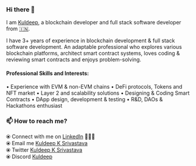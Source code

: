 ### Hi there 👋

I am [Kuldeep](https://www.linkedin.com/in/kuldeep-k-srivastava-b27806138/), a blockchain developer and full stack software developer from [🇮🇳](https://en.wikipedia.org/wiki/India).

<!-- ![Kuldeeps's github stats](https://github-readme-stats.vercel.app/api?username=kuldeep23907&hide=issues&show_icons=true&theme=onedark) -->

I have 3+ years of experience in blockchain development & full stack software development. An adaptable professional who explores various blockchain platforms, architect smart contract systems, loves coding & reviewing smart contracts and enjoys problem-solving. 

#### Professional Skills and Interests:
• Experience with EVM & non-EVM chains
  • DeFi protocols, Tokens and NFT market 
  • Layer 2 and scalability solutions
  • Designing & Coding Smart Contracts 
  • DApp design, development & testing 
  • R&D, DAOs & Hackathons enthusiast


<!-- I mostly work on BUIDLING Dapps on blockchain platforms such as **Ethereum, Binance Smart Chain, Polygon**. I have worked on coding Smart Contracts, leveraging Oracles (**chainlink**), deploying & upgrading contracts(**truffle, hardhart**), security libraries(**openzeppelin**) and designing user interface using React with **web3.js/ethers**. I also write unit testing using **mocha(javascript) & solidity**, do security analysis and perform dynamic testing using **MythX**.

I keep participating & won prize in hackathons such as **[ETHGlobal HackFS S2021 (Finalist & Protocol Labs Grand Prize winnner, Sponsors award)](https://showcase.ethglobal.co/hackfs2021/cryptoshooters), [ETHGlobal Scaling Ethereum S2021 (won Arbitrum award)](https://showcase.ethglobal.co/scaling/farmtopia),  [ETHGlobal HackMoney S2021 (won sponsors award)](https://showcase.ethglobal.co/hackmoney2021/fun-dpool), [ETHGlobal Web3 Weekend S2021 (won sponsors award)](https://showcase.ethglobal.co/web3weekend/one-momint), [ETHonline 2020 (won OpenGSN Most meaningful project award)](https://hack.ethglobal.co/showcase/machu-picchu-recM0wStoyOcitI1A), [Chainlink Virtual Hackathon 2020(won Tezos Defi Runner Up award)](https://devpost.com/software/bifrost-baking-token), P&G Sponsored hackathon( Finalist here)** and several others. The purpose has been to explore something new in the domain and implement what i know to enhance my blockchain experience. 

I am currently employed as Blockchain Developer and keep working on awesome projects to make ideas into reality. I have worked on back-end, front-end as well as cloud services AWS in these projects.
 -->

<!-- ## Skills

<p float="left">
  <a href="https://ethereum.org/" target="_blank" >
    <img src="https://raw.githubusercontent.com/kuldeep23907/kuldeep23907/master/assets/ethereum.png.png"  height="75" />
  </a>
  <a href="https://solidity.readthedocs.io/en/v0.7.4/" target="_blank" >
    <img src="https://raw.githubusercontent.com/kuldeep23907/kuldeep23907/master/assets/solidity.png"  height="75" /> 
  </a>
  <a href="https://web3js.readthedocs.io/en/v1.3.0/" target="_blank" >
    <img src="https://raw.githubusercontent.com/kuldeep23907/kuldeep23907/master/assets/web3.jpeg"  height="75" />
  </a>
  <a href="https://www.trufflesuite.com/ganache" target="_blank" >
    <img src="https://raw.githubusercontent.com/kuldeep23907/kuldeep23907/master/assets/ganache.png"  height="75" />
  </a>
  <a href="https://www.trufflesuite.com/" target="_blank" >
    <img src="https://raw.githubusercontent.com/kuldeep23907/kuldeep23907/master/assets/truffle.png" width="75" />
  </a>
  <a href="https://remix.ethereum.org/" target="_blank" >
    <img src="https://raw.githubusercontent.com/kuldeep23907/kuldeep23907/master/assets/remix.png"  height="75" />
  </a>
  <a href="https://metamask.io/" target="_blank" >
    <img src="https://raw.githubusercontent.com/kuldeep23907/kuldeep23907/master/assets/metamask.png"  height="75" />
  </a>
  <a href="https://www.hyperledger.org/use/fabric" target="_blank" >
    <img src="https://raw.githubusercontent.com/kuldeep23907/kuldeep23907/master/assets/hlf.png"  height="75" />
  </a>
   <a href="https://www.tezos.com" target="_blank" >
    <img src="https://raw.githubusercontent.com/kuldeep23907/kuldeep23907/master/assets/tezos.png"  height="75" />
  </a>
   <a href="https://www.smartpy.io" target="_blank" >
    <img src="https://raw.githubusercontent.com/kuldeep23907/kuldeep23907/master/assets/smartpy.svg"  height="75" />
  </a>
 </p>
  
### Blockchain Skills
  
 <p float="left">
  <a href="https://chain.link" target="_blank" >
    <img src="https://raw.githubusercontent.com/kuldeep23907/kuldeep23907/master/assets/chainlink.png"  height="75" />
  </a> 
  <a href="https://portis.io" target="_blank" >
    <img src="https://raw.githubusercontent.com/kuldeep23907/kuldeep23907/master/assets/portis.png"  height="75" />
  </a> 
  <a href="https://www.opengsn.org/" target="_blank" >
    <img src="https://raw.githubusercontent.com/kuldeep23907/kuldeep23907/master/assets/gsn.jpg"  height="75" />
  </a> 
  
 </p>
  
### Oracle, Wallet & GSN
  
 <p float="left">
  <a href="https://reactjs.org" target="_blank" >
    <img src="https://raw.githubusercontent.com/kuldeep23907/kuldeep23907/master/assets/react.png" height="75" />&nbsp;&nbsp;
  </a>

   <a href="https://www.w3.org/wiki/The_web_standards_model_-_HTML_CSS_and_JavaScript" target="_blank" >
    <img src="https://raw.githubusercontent.com/kuldeep23907/kuldeep23907/master/assets/javascripthtmlcss.webp" height="75" />
  </a>

   <a href="https://aws.amazon.com/" target="_blank" >
    <img src="https://raw.githubusercontent.com/kuldeep23907/kuldeep23907/master/assets/aws.gif"  height="75" />
  </a>

  <a href="https://www.php.net/" target="_blank" >
    <img src="https://raw.githubusercontent.com/kuldeep23907/kuldeep23907/master/assets/php.svg" height="75" />
  </a>

  <a href="https://golang.org/" target="_blank" >
    <img src="https://raw.githubusercontent.com/kuldeep23907/kuldeep23907/master/assets/golang.gif" height="75" />
  </a>
</p>

### Frontend & Backend Skills -->


### 📫 How to reach me? 

  ⦿ Connect with me on [LinkedIn](https://www.linkedin.com/in/kuldeep-k-srivastava-b27806138/) 👨🏻‍💻 <br>
  ⦿ Email me [Kuldeep K Srivastava](mailto:kuldeepksrivastava1@gmail.com) <br>
  ⦿ Twitter [Kuldeep K Srivastava](https://twitter.com/kd23907) <br>
  ⦿ Discord [Kuldeep](kuldeep#3336) <br>
  


